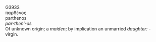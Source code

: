 <body>
  <p>G3933<br>  παρθένος  <br> parthenos  <br><i>par-then‘-os </i><br>Of unknown origin; a <i>maiden</i>; by implication an unmarried <i>daughter:</i> - virgin.<br></p>
 </body>